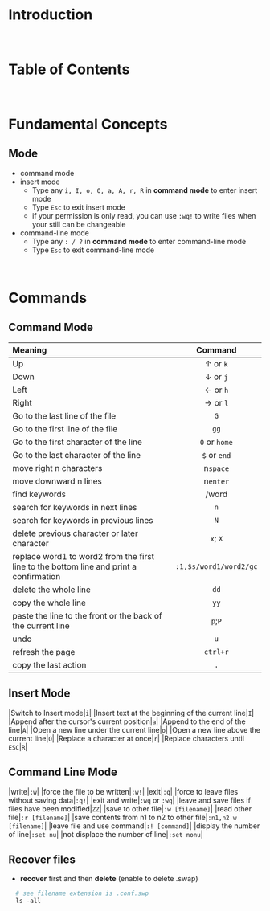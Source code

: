 <!-- omit in toc -->
# Introduction

<br />

<!-- omit in toc -->
# Table of Contents

<br />

# Fundamental Concepts
## Mode
* command mode
* insert mode
  * Type any `i, I, o, O, a, A, r, R` in **command mode** to enter insert mode
  * Type `Esc` to exit insert mode
  * if your permission is only read, you can use `:wq!` to write files when your still can be changeable
* command-line mode
  * Type any `: / ?` in **command mode** to enter command-line mode
  * Type `Esc` to exit command-line mode

<br />

# Commands 

## Command Mode
|Meaning|Command|
|:---|:---:|
|Up|↑ or `k`|
|Down|↓ or `j`|
|Left|← or `h`|
|Right|→ or `l`|
|Go to the last line of the file|`G`|
|Go to the first line of the file|`gg`|
|Go to the first character of the line|`0` or `home`|
|Go to the last character of the line|`$` or `end`|
|move right n characters|n`space`|
|move downward n lines|n`enter`|
|find keywords|/word|
|search for keywords in next lines|`n`|
|search for keywords in previous lines|`N`|
|delete previous character or later character|`x`; `X`|
|replace word1 to word2 from the first line to the bottom line and print a confirmation|`:1,$s/word1/word2/gc`|
|delete the whole line|`dd`|
|copy the whole line|`yy`|
|paste the line to the front or the back of the current line|`p`;`P`|
|undo|`u`|
|refresh the page|`ctrl+r`|
|copy the last action|`.`|


## Insert Mode
|Switch to Insert mode|`i`|
|Insert text at the beginning of the current line|`I`|
|Append after the cursor's current position|`a`|
|Append to the end of the line|`A`|
|Open a new line under the current line|`o`|
|Open a new line above the current line|`O`|
|Replace a character at once|`r`|
|Replace characters until `ESC`|`R`|

## Command Line Mode
|write|`:w`|
|force the file to be written|`:w!`|
|exit|`:q`|
|force to leave files without saving data|`:q!`|
|exit and write|`:wq` or `:wq`|
|leave and save files if files have been modified|`ZZ`|
|save to other file|`:w [filename]`|
|read other file|`:r [filename]`|
|save contents from n1 to n2 to other file|`:n1,n2 w [filename]`|
|leave file and use command|`:! [command]`|
|display the number of line|`:set nu`|
|not displace the number of line|`:set nonu`|


## Recover files
* **recover** first and then **delete** (enable to delete .swap) 

```s
  # see filename extension is .conf.swp
  ls -all
```


